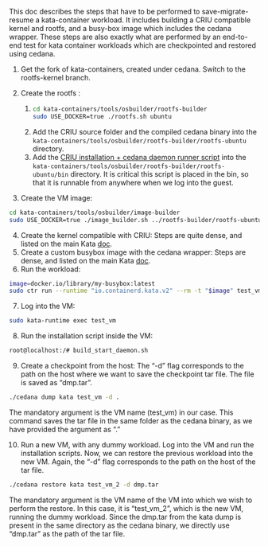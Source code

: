 This doc describes the steps that have to be performed to save-migrate-resume a kata-container workload. It includes building a CRIU compatible kernel and rootfs, and a busy-box image which includes the cedana wrapper. These steps are also exactly what are performed by an end-to-end test for kata container workloads which are checkpointed and restored using cedana. 

1. Get the fork of kata-containers, created under cedana. Switch to the rootfs-kernel branch. 
2. Create the rootfs : 
    
    1. 
        ```bash
        cd kata-containers/tools/osbuilder/rootfs-builder
        sudo USE_DOCKER=true ./rootfs.sh ubuntu 
        ```
    2. Add the CRIU source folder and the compiled cedana binary into the `kata-containers/tools/osbuilder/rootfs-builder/rootfs-ubuntu` directory. 
    3. Add the [CRIU installation + cedana daemon runner script](../../scripts/kata-utils/build_start_daemon.sh) into the `kata-containers/tools/osbuilder/rootfs-builder/rootfs-ubuntu/bin` directory. It is critical this script is placed in the bin, so that it is runnable from anywhere when we log into the guest. 
3. Create the VM image: 

```bash
cd kata-containers/tools/osbuilder/image-builder
sudo USE_DOCKER=true ./image_builder.sh ../rootfs-builder/rootfs-ubuntu/
```

4. Create the kernel compatible with CRIU: Steps are quite dense, and listed on the main Kata [doc](https://www.notion.so/Kata-Containers-architecture-9dfdd079e16740f6a07e6c0b3af1614e?pvs=21).
5. Create a custom busybox image with the cedana wrapper: Steps are dense, and listed on the main Kata [doc](https://www.notion.so/Kata-Containers-architecture-9dfdd079e16740f6a07e6c0b3af1614e?pvs=21). 
6. Run the workload: 

```bash
image=docker.io/library/my-busybox:latest
sudo ctr run --runtime "io.containerd.kata.v2" --rm -t "$image" test_vm cedana test.sh
```

7. Log into the VM: 

```bash
sudo kata-runtime exec test_vm
```

8. Run the installation script inside the VM: 

```bash
root@localhost:/# build_start_daemon.sh
```

9. Create a checkpoint from the host: The “-d” flag corresponds to the path on the host where we want to save the checkpoint tar file. The file is saved as “dmp.tar”.  

```bash
./cedana dump kata test_vm -d .
```

The mandatory argument is the VM name (test_vm) in our case. This command saves the tar file in the same folder as the cedana binary, as we have provided the argument as “.”

10. Run a new VM, with any dummy workload. Log into the VM and run the installation scripts. Now, we can restore the previous workload into the new VM. Again, the “-d” flag corresponds to the path on the host of the tar file. 

```bash
./cedana restore kata test_vm_2 -d dmp.tar
```

The mandatory argument is the VM name of the VM into which we wish to perform the restore. In this case, it is “test_vm_2”, which is the new VM, running the dummy workload. Since the dmp.tar from the kata dump is present in the same directory as the cedana binary, we directly use “dmp.tar” as the path of the tar file.
